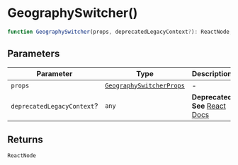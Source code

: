 # GeographySwitcher()

```ts
function GeographySwitcher(props, deprecatedLegacyContext?): ReactNode;
```

## Parameters

| Parameter                  | Type                                                                | Description                                                                                                                       |
| -------------------------- | ------------------------------------------------------------------- | --------------------------------------------------------------------------------------------------------------------------------- |
| `props`                    | [`GeographySwitcherProps`](../interfaces/GeographySwitcherProps.md) | -                                                                                                                                 |
| `deprecatedLegacyContext`? | `any`                                                               | **Deprecated** **See** [React Docs](https://legacy.reactjs.org/docs/legacy-context.html#referencing-context-in-lifecycle-methods) |

## Returns

`ReactNode`
